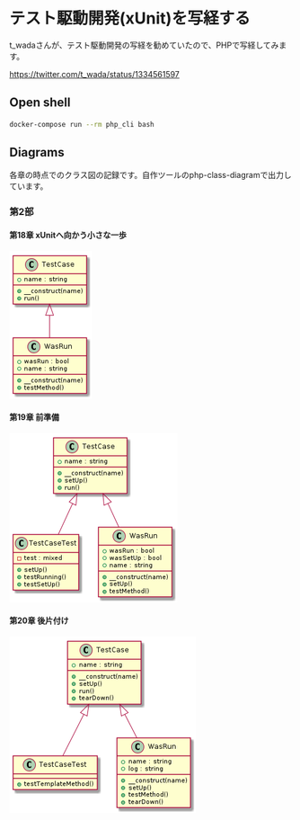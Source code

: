 # テスト駆動開発(xUnit)を写経する

t_wadaさんが、テスト駆動開発の写経を勧めていたので、PHPで写経してみます。

https://twitter.com/t_wada/status/1334561597

## Open shell

```bash
docker-compose run --rm php_cli bash
```

## Diagrams

各章の時点でのクラス図の記録です。自作ツールのphp-class-diagramで出力しています。

### 第2部

#### 第18章 xUnitへ向かう小さな一歩

![Chapter 18](diagrams/chapter18.png)

#### 第19章 前準備

![Chapter 19](diagrams/chapter19.png)

#### 第20章 後片付け

![Chapter 20](diagrams/chapter20.png)
